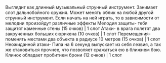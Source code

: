 Выглядит как длинный музыкальный струнный инструмент. Занимает слот дальнобойного оружия. Может менять облик на любой другой струнный инструмент. Если начать на ней играть, то в зависимости от мелодии произойдут различные эффекты 
Мелодия защиты- тебя защитят каменные стены (15 очков) | 1 слот
Атаки- в врага полетят два закрученных больших сюрикена (10 очков) | 1 слот
Перемещения- поменять местами два объекта в радиусе 10 метров (15 очков) | 1 слот
Неожиданной атаки- Пипа на 6 секунд выпускает из себя лезвия, а так же становиться прочнее, что позволяет сражаться ею в ближнем бою. Клинок обладает пробитием брони (12 очков)  | 1 слот
